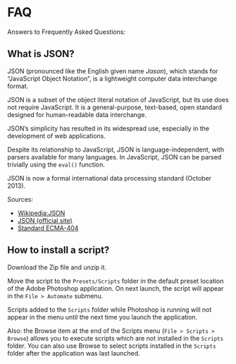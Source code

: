 # FAQ

Answers to Frequently Asked Questions:

## What is JSON?

JSON (pronounced like the English given name *Jason*), which stands for “JavaScript Object Notation”, is a lightweight computer data interchange format.

JSON is a subset of the object literal notation of JavaScript, but its use does not require JavaScript. It is a general-purpose, text-based, open standard designed for human-readable data interchange.

JSON’s simplicity has resulted in its widespread use, especially in the development of web applications.

Despite its relationship to JavaScript, JSON is language-independent, with parsers available for many languages. In JavaScript, JSON can be parsed trivially using the `eval()` function.

JSON is now a formal international data processing standard (October 2013).

Sources:
- [Wikipedia:JSON](https://en.wikipedia.org/wiki/JSON)
- [JSON (official site)](https://www.json.org/)
- [Standard ECMA-404](https://www.ecma-international.org/publications/standards/Ecma-404.htm)

## How to install a script?

Download the Zip file and unzip it.

Move the script to the `Presets/Scripts` folder in the default preset location of the Adobe Photoshop application. On next launch, the script will appear in the `File > Automate` submenu.

Scripts added to the `Scripts` folder while Photoshop is running will not appear in the menu until the next time you launch the application.

Also: the Browse item at the end of the Scripts menu (`File > Scripts > Browse`) allows you to execute scripts which are not installed in the `Scripts` folder. You can also use Browse to select scripts installed in the `Scripts` folder after the application was last launched.
